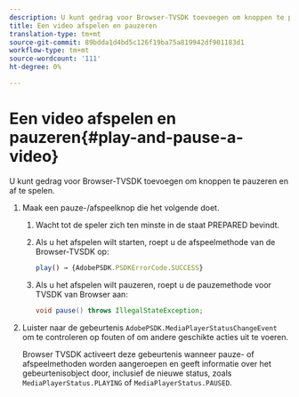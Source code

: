 ```yaml
---
description: U kunt gedrag voor Browser-TVSDK toevoegen om knoppen te pauzeren en af te spelen.
title: Een video afspelen en pauzeren
translation-type: tm+mt
source-git-commit: 89bdda1d4bd5c126f19ba75a819942df901183d1
workflow-type: tm+mt
source-wordcount: '111'
ht-degree: 0%

---
```



# Een video afspelen en pauzeren{#play-and-pause-a-video}

U kunt gedrag voor Browser-TVSDK toevoegen om knoppen te pauzeren en af te spelen.

1. Maak een pauze-/afspeelknop die het volgende doet.
   1. Wacht tot de speler zich ten minste in de staat PREPARED bevindt.
   1. Als u het afspelen wilt starten, roept u de afspeelmethode van de Browser-TVSDK op:

      ```js
      play() → {AdobePSDK.PSDKErrorCode.SUCCESS}
      ```

   1. Als u het afspelen wilt pauzeren, roept u de pauzemethode voor TVSDK van Browser aan:

      ```java
      void pause() throws IllegalStateException;
      ```

1. Luister naar de gebeurtenis `AdobePSDK.MediaPlayerStatusChangeEvent` om te controleren op fouten of om andere geschikte acties uit te voeren.

   Browser TVSDK activeert deze gebeurtenis wanneer pauze- of afspeelmethoden worden aangeroepen en geeft informatie over het gebeurtenisobject door, inclusief de nieuwe status, zoals `MediaPlayerStatus.PLAYING` of `MediaPlayerStatus.PAUSED`.

